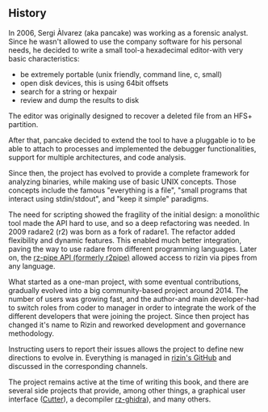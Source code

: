 ## History

In 2006, Sergi Àlvarez (aka pancake) was working as a forensic analyst. Since he wasn't allowed to use the company software for his personal needs, he decided to write a small tool-a hexadecimal editor-with very basic characteristics:

* be extremely portable (unix friendly, command line, c, small)
* open disk devices, this is using 64bit offsets
* search for a string or hexpair
* review and dump the results to disk

The editor was originally designed to recover a deleted file from an HFS+ partition.

After that, pancake decided to extend the tool to have a pluggable io to be able to attach to processes and implemented the debugger functionalities, support for multiple architectures, and code analysis.

Since then, the project has evolved to provide a complete framework for analyzing binaries, while making use of basic UNIX concepts. Those concepts include the famous "everything is a file", "small programs that interact using stdin/stdout", and "keep it simple" paradigms.

The need for scripting showed the fragility of the initial design: a monolithic tool made the API hard to use, and so a deep refactoring was needed. In 2009 radare2 (r2) was born as a fork of radare1. The refactor added flexibility and dynamic features. This enabled much better integration, paving the way to use radare from different programming languages. Later on, the [rz-pipe API (formerly r2pipe)](https://github.com/rizinorg/rz-pipe) allowed access to rizin via pipes from any language.

What started as a one-man project, with some eventual contributions, gradually evolved into a big community-based project around 2014. The number of users was growing fast, and the author-and main developer-had to switch roles from coder to manager in order to integrate the work of the different developers that were joining the project. Since then project has changed it's name to Rizin and reworked development and governance methodology.

Instructing users to report their issues allows the project to define new directions to evolve in. Everything is managed in [rizin's GitHub](https://github.com/rizinorg/rizin) and discussed in the corresponding channels.

The project remains active at the time of writing this book, and there are several side projects that provide, among other things, a graphical user interface ([Cutter](https://github.com/rizinorg/cutter)), a decompiler [rz-ghidra](https://github.com/rizinorg/rz-ghidra)), and many others.
